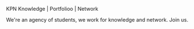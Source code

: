 KPN
Knowledge | Portfolioo | Network

We're an agency of students, we work for knowledge and network. Join us.

